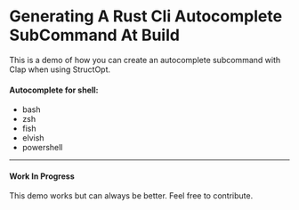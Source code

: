 # Generating A Rust Cli Autocomplete SubCommand At Build

This is a demo of how you can create an autocomplete subcommand with Clap when using StructOpt.

#### Autocomplete for shell:
- bash
- zsh
- fish
- elvish
- powershell

---
#### Work In Progress
This demo works but can always be better.  Feel free to contribute.


